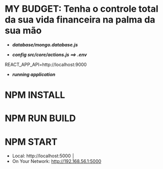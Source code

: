 # MY BUDGET: Tenha o controle total da sua vida financeira na palma da sua mão


* ***database/mongo.database.js***

* ***config src/core/actions.js ==> .env***

REACT_APP_API=http://localhost:9000


* ***running application***

# NPM INSTALL
# NPM RUN BUILD
# NPM START

  - Local:            http://localhost:5000      │
  - On Your Network:  http://192.168.56.1:5000 